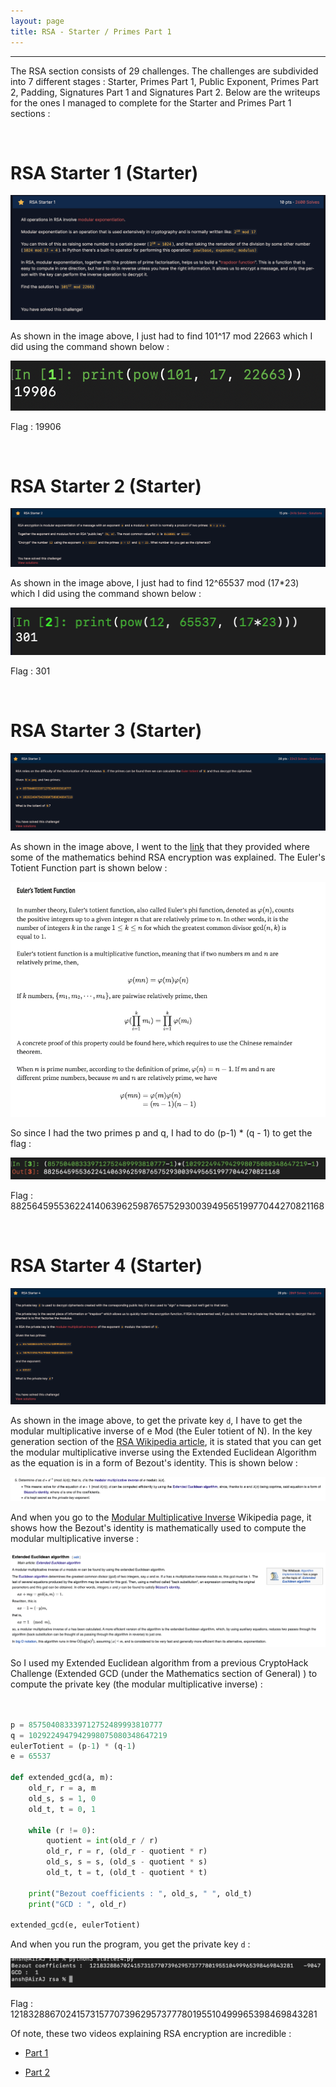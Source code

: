 ```yaml
---
layout: page
title: RSA - Starter / Primes Part 1
---
```

<hr/>

The RSA section consists of 29 challenges. The challenges are subdivided into 7 different stages : Starter, Primes Part 1, Public Exponent, Primes Part 2, Padding, Signatures Part 1 and Signatures Part 2. Below are the writeups for the ones I managed to complete for the Starter and Primes Part 1 sections :

<br/>

# RSA Starter 1 (Starter)

![CryptoHack Image](/assets/img/exploitImages/cryptoHack/img109.png)

As shown in the image above, I just had to find 101^17 mod 22663 which I did using the command shown below :

![CryptoHack Image](/assets/img/exploitImages/cryptoHack/img110.png)

Flag : 19906

<br/>

# RSA Starter 2 (Starter)

![CryptoHack Image](/assets/img/exploitImages/cryptoHack/img111.png)

As shown in the image above, I just had to find 12^65537 mod (17*23) which I did using the command shown below :

![CryptoHack Image](/assets/img/exploitImages/cryptoHack/img112.png)

Flag : 301

<br/>

# RSA Starter 3 (Starter)

![CryptoHack Image](/assets/img/exploitImages/cryptoHack/img113.png)

As shown in the image above, I went to the <a href="https://leimao.github.io/article/RSA-Algorithm/" target="_blank">link</a> that they provided where some of the mathematics behind RSA encryption was explained. The Euler's Totient Function part is shown below :

![CryptoHack Image](/assets/img/exploitImages/cryptoHack/img115.png)

So since I had the two primes p and q, I had to do (p-1) * (q - 1) to get the flag :

![CryptoHack Image](/assets/img/exploitImages/cryptoHack/img114.png)

Flag : 882564595536224140639625987657529300394956519977044270821168

<br/>

# RSA Starter 4 (Starter)

![CryptoHack Image](/assets/img/exploitImages/cryptoHack/img116.png)

As shown in the image above, to get the private key `d`, I have to get the modular multiplicative inverse of e Mod (the Euler totient of N). In the key generation section of the  <a href="https://en.wikipedia.org/wiki/RSA_(cryptosystem)#Key_generation" target="_blank">RSA Wikipedia article</a>, it is stated that you can get the modular multiplicative inverse using the Extended Euclidean Algorithm as the equation is in a form of Bezout's identity. This is shown below :

![CryptoHack Image](/assets/img/exploitImages/cryptoHack/img117.png)

And when you go to the <a href="https://en.wikipedia.org/wiki/Modular_multiplicative_inverse" target="_blank">Modular Multiplicative Inverse</a> Wikipedia page, it shows how the Bezout's identity is mathematically used to compute the modular multiplicative inverse :

![CryptoHack Image](/assets/img/exploitImages/cryptoHack/img118.png)

So I used my Extended Euclidean algorithm from a previous CryptoHack Challenge (Extended GCD (under the Mathematics section of General) ) to compute the private key (the modular multiplicative inverse) :

```python


p = 857504083339712752489993810777
q = 1029224947942998075080348647219
eulerTotient = (p-1) * (q-1)
e = 65537

def extended_gcd(a, m):
    old_r, r = a, m
    old_s, s = 1, 0
    old_t, t = 0, 1

    while (r != 0):
        quotient = int(old_r / r)
        old_r, r = r, (old_r - quotient * r)
        old_s, s = s, (old_s - quotient * s)
        old_t, t = t, (old_t - quotient * t)

    print("Bezout coefficients : ", old_s, " ", old_t)
    print("GCD : ", old_r)

extended_gcd(e, eulerTotient)

```

And when you run the program, you get the private key `d` :

![CryptoHack Image](/assets/img/exploitImages/cryptoHack/img119.png)

Flag : 121832886702415731577073962957377780195510499965398469843281

Of note, these two videos explaining RSA encryption are incredible :

- <a href="https://www.youtube.com/watch?v=4zahvcJ9glg" target="_blank">Part 1</a>

- <a href="https://www.youtube.com/watch?v=oOcTVTpUsPQ" target="_blank">Part 2</a>

